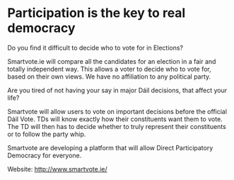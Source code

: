 # Participation is the key to real democracy #

Do you find it difficult to decide who to vote for in Elections?

Smartvote.ie will compare all the candidates for an election in a fair and totally independent way. This allows a voter to decide who to vote for, based on their own views. We have no affiliation to any political party.

Are you tired of not having your say in major Dáil decisions, that affect your life?

Smartvote will allow users to vote on important decisions before the official Dáil Vote. TDs will know exactly how their constituents want them to vote. The TD will then has to decide whether to truly represent their constituents or to follow the party whip.

Smartvote are developing a platform that will allow Direct Participatory Democracy for everyone.

Website: http://www.smartvote.ie/